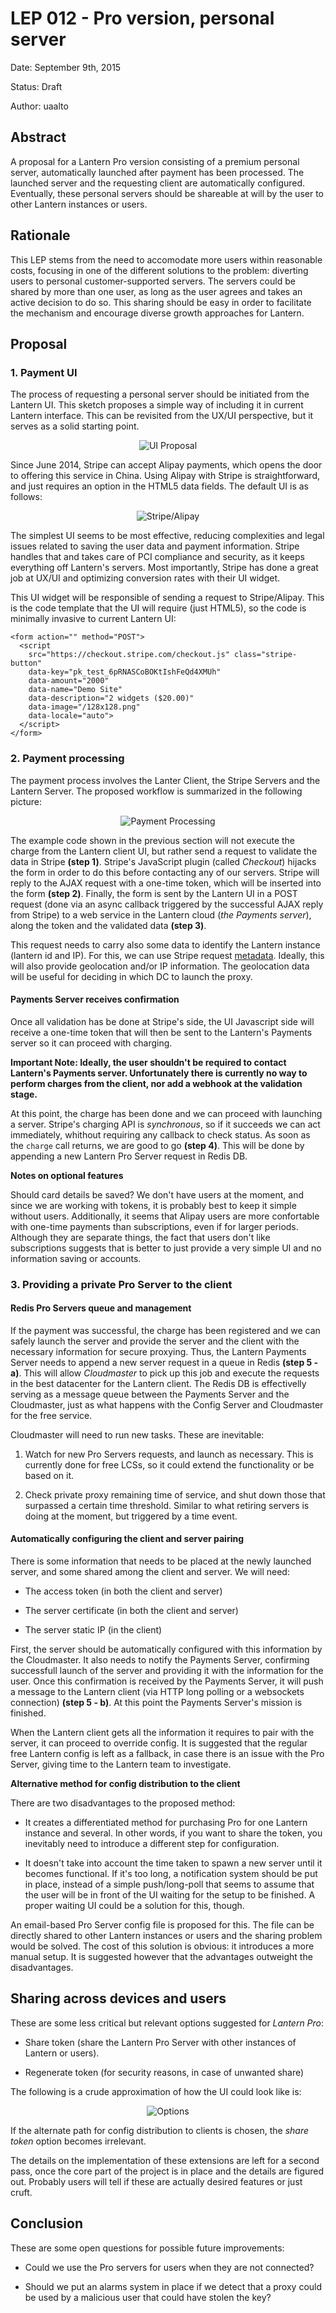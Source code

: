 # LEP 012 - Pro version, personal server

Date: September 9th, 2015

Status: Draft

Author: uaalto

## Abstract

A proposal for a Lantern Pro version consisting of a premium personal server, automatically launched after payment has been processed.  The launched server and the requesting client are automatically configured.  Eventually, these personal servers should be shareable at will by the user to other Lantern instances or users.

## Rationale

This LEP stems from the need to accomodate more users within reasonable costs, focusing in one of the different solutions to the problem: diverting users to personal customer-supported servers.  The servers could be shared by more than one user, as long as the user agrees and takes an active decision to do so.  This sharing should be easy in order to facilitate the mechanism and encourage diverse growth approaches for Lantern.


## Proposal

### 1. Payment UI

The process of requesting a personal server should be initiated from the Lantern UI.  This sketch proposes a simple way of including it in current Lantern interface.  This can be revisited from the UX/UI perspective, but it serves as a solid starting point.

<p align="center">
<img src="images/lep-012-01.png" alt="UI Proposal"/>
</p>

Since June 2014, Stripe can accept Alipay payments, which opens the door to offering this service in China.  Using Alipay with Stripe is straightforward, and just requires an option in the HTML5 data fields.  The default UI is as follows:

<p align="center">
<img src="images/lep-012-stripe-alipay.png" alt="Stripe/Alipay"/>
</p>

The simplest UI seems to be most effective, reducing complexities and legal issues related to saving the user data and payment information.  Stripe handles that and takes care of PCI compliance and security, as it keeps everything off Lantern's servers.  Most importantly, Stripe has done a great job at UX/UI and optimizing conversion rates with their UI widget.

This UI widget will be responsible of sending a request to Stripe/Alipay.  This is the code template that the UI will require (just HTML5), so the code is minimally invasive to current Lantern UI:

```
<form action="" method="POST">
  <script
    src="https://checkout.stripe.com/checkout.js" class="stripe-button"
    data-key="pk_test_6pRNASCoBOKtIshFeQd4XMUh"
    data-amount="2000"
    data-name="Demo Site"
    data-description="2 widgets ($20.00)"
    data-image="/128x128.png"
    data-locale="auto">
  </script>
</form>
```


### 2. Payment processing

The payment process involves the Lanter Client, the Stripe Servers and the Lantern Server.  The proposed workflow is summarized in the following picture:

<p align="center">
<img src="images/lep-012-payment.png" alt="Payment Processing"/>
</p>

The example code shown in the previous section will not execute the charge from the Lantern client UI, but rather send a request to validate the data in Stripe **(step 1)**.  Stripe's JavaScript plugin (called *Checkout*) hijacks the form in order to do this before contacting any of our servers.  Stripe will reply to the AJAX request with a one-time token, which will be inserted into the form **(step 2)**.  Finally, the form is sent by the Lantern UI in a POST request (done via an async callback triggered by the successful AJAX reply from Stripe) to a web service in the Lantern cloud (*the Payments server*), along the token and the validated data **(step 3)**.

This request needs to carry also some data to identify the Lantern instance (lantern id and IP).  For this, we can use Stripe request [metadata](https://stripe.com/docs/api#metadata).  Ideally, this will also provide geolocation and/or IP information.  The geolocation data will be useful for deciding in which DC to launch the proxy.


#### Payments Server receives confirmation

Once all validation has be done at Stripe's side, the UI Javascript side will receive a one-time token that will then be sent to the Lantern's Payments server so it can proceed with charging.

**Important Note: Ideally, the user shouldn't be required to contact Lantern's Payments server.  Unfortunately there is currently no way to perform charges from the client, nor add a webhook at the validation stage.**

At this point, the charge has been done and we can proceed with launching a server.  Stripe's charging API is *synchronous*, so if it succeeds we can act immediately, whithout requiring any callback to check status. As soon as the `charge` call returns, we are good to go **(step 4)**.  This will be done by appending a new Lantern Pro Server request in Redis DB.

**Notes on optional features**

Should card details be saved? We don't have users at the moment, and since we are working with tokens, it is probably best to keep it simple without users.  Additionally, it seems that Alipay users are more confortable with one-time payments than subscriptions, even if for larger periods.  Although they are separate things, the fact that users don't like subscriptions suggests that is better to just provide a very simple UI and no information saving or accounts.


### 3. Providing a private Pro Server to the client

#### Redis Pro Servers queue and management

If the payment was successful, the charge has been registered and we can safely launch the server and provide the server and the client with the necessary information for secure proxying.  Thus, the Lantern Payments Server needs to append a new server request in a queue in Redis **(step 5 - a)**.  This will allow *Cloudmaster* to pick up this job and execute the requests in the best datacenter for the Lantern client.  The Redis DB is effectivelly serving as a message queue between the Payments Server and the Cloudmaster, just as what happens with the Config Server and Cloudmaster for the free service.

Cloudmaster will need to run new tasks.  These are inevitable:

1. Watch for new Pro Servers requests, and launch as necessary.  This is currently done for free LCSs, so it could extend the functionality or be based on it.

1. Check private proxy remaining time of service, and shut down those that surpassed a certain time threshold.  Similar to what retiring servers is doing at the moment, but triggered by a time event.

#### Automatically configuring the client and server pairing

There is some information that needs to be placed at the newly launched server, and some shared among the client and server.  We will need:

* The access token (in both the client and server)

* The server certificate (in both the client and server)

* The server static IP (in the client)

First, the server should be automatically configured with this information by the Cloudmaster.  It also needs to notify the Payments Server, confirming successfull launch of the server and providing it with the information for the user.  Once this confirmation is received by the Payments Server, it will push a message to the Lantern client (via HTTP long polling or a websockets connection) **(step 5 - b)**.  At this point the Payments Server's mission is finished.

When the Lantern client gets all the information it requires to pair with the server, it can proceed to override config.  It is suggested that the regular free Lantern config is left as a fallback, in case there is an issue with the Pro Server, giving time to the Lantern team to investigate.

**Alternative method for config distribution to the client**

There are two disadvantages to the proposed method:

* It creates a differentiated method for purchasing Pro for one Lantern instance and several.  In other words, if you want to share the token, you inevitably need to introduce a different step for configuration.

* It doesn't take into account the time taken to spawn a new server until it becomes functional.  If it's too long, a notification system should be put in place, instead of a simple push/long-poll that seems to assume that the user will be in front of the UI waiting for the setup to be finished.  A proper waiting UI could be a solution for this, though.

An email-based Pro Server config file is proposed for this.  The file can be directly shared to other Lantern instances or users and the sharing problem would be solved.  The cost of this solution is obvious: it introduces a more manual setup.  It is suggested however that the advantages outweight the disadvantages. 


## Sharing across devices and users

These are some less critical but relevant options suggested for *Lantern Pro*:

* Share token (share the Lantern Pro Server with other instances of Lantern or users).

* Regenerate token (for security reasons, in case of unwanted share)

The following is a crude approximation of how the UI could look like is:

<p align="center">
<img src="images/lep-012-options.png" alt="Options"/>
</p>

If the alternate path for config distribution to clients is chosen, the *share token* option becomes irrelevant.

The details on the implementation of these extensions are left for a second pass, once the core part of the project is in place and the details are figured out.  Probably users will tell if these are actually desired features or just cruft.



## Conclusion

These are some open questions for possible future improvements:

* Could we use the Pro servers for users when they are not connected?

* Should we put an alarms system in place if we detect that a proxy could be used by a malicious user that could have stolen the key?
